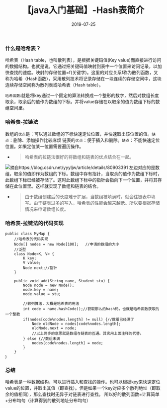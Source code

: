 ﻿---
layout: post
title: 【java入门基础】-Hash表简介
date: 2019-07-25 
tags: java入门基础  
---

### 什么是哈希表？
哈希表（Hash table，也叫散列表），是根据关键码值(Key value)而直接进行访问的数据结构。也就是说，它通过把关键码值映射到表中一个位置来访问记录，以加快查找的速度。映射的存储位置=f(关键字)。这里的对应关系f称为散列函数，又称为哈希（Hash函数），采用散列技术将记录存储在一块连续的存储空间中，这块连续存储空间称为散列表或哈希表（Hash table）。

`哈希函数`:就是将key通过一个固定的算法转换成一个整形的数字，然后对数组长度取余，取余后的值作为数组的下标。并将value存储在以取余的值为数组下标的数组空间里。
###  哈希表-拉链法  
数组的`优点`是：可以通过数组的下标快速定位位置，并快速取出该位置的值。`缺点`：删除、添加操作比较麻烦
链表的`优点`：便于插入和删除。`缺点`：不能快速定位位置。如果定位某一位置需要遍历操作。
- >哈希表的拉链法很好的将数组和链表的优点结合在一起。

![摘自https://blog.csdn.net/yyyljw/article/details/80903391](https://img-blog.csdnimg.cn/20190725155951327.png?x-oss-process=image/watermark,type_ZmFuZ3poZW5naGVpdGk,shadow_10,text_aHR0cHM6Ly9ibG9nLmNzZG4ubmV0L2h1MjUzNTM1NzU4NQ==,size_16,color_FFFFFF,t_70)
左边对应的是数组，取余的值即作为数组的下标。数组中存有指针，当取余的值作为数组下标时，此数组下标已经被存储了。这时此数组下标中的指针会指向下一个位置，并将其存储在此位置里。这样就实现了数组和链表的结合。
- > 由于数组创建后的长度难于扩展，当数组被填满时，就会往链表中填写。由于链表过多的写入，哈希表的性能会越来越低。所以要根据存储情况来申请数组长度。

###  哈希表-拉链法的代码实现 

```
public class MyMap {
	//哈希表的代码实现
	Node[] nodes = new Node[100];	//申请的数组的大小
	//泛型
	class Node<K, V> {
		K key;
		V value;
		Node next;//指针
	}
	
	public void add(String name, Student stu) {
		Node node = new Node();
		node.key = name;
		node.value = stu;
		
		//散列算法，大概是哈希表的用法
		int code = name.hashCode();//获取那么的hash码，也就是哈希函数获取的一个整数
		if(nodes[code%nodes.length] != null) {//数组已经满了
			Node oldNode = nodes[code%nodes.length];
			oldNode.next = node;
			//以上两步的意思就是数组与链表的互通。其实用上面注释的代替。
		} else {//数组未满
			nodes[code%nodes.length] = node;
		}		
	}
｝
```
### 总结
哈希表是一种数据结构，可以进行插入和查找的操作。也可以根据key来快速定位value的位置，并取出其值（即查找）。但是如果一个key对应多个散列地址（即取余的值相同），那么查找时无异于对链表进行查找。
所以好的散列函数=计算简单+分布均匀（计算得到的散列地址分布均匀）


